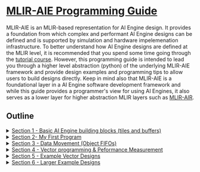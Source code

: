 <!---//===- README.md --------------------------*- Markdown -*-===//
//
// This file is licensed under the Apache License v2.0 with LLVM Exceptions.
// See https://llvm.org/LICENSE.txt for license information.
// SPDX-License-Identifier: Apache-2.0 WITH LLVM-exception
//
// Copyright (C) 2022, Advanced Micro Devices, Inc.
// 
//===----------------------------------------------------------------------===//-->

# <ins>MLIR-AIE Programming Guide</ins>

MLIR-AIE is an MLIR-based representation for AI Engine design. It provides a foundation from which complex and performant AI Engine designs can be defined and is supported by simulation and hardware impelemenation infrastructure. To better understand how AI Engine designs are defined at the MLIR level, it is recommended that you spend some time going through the [tutorial course](../tutorials/). However, this programming guide is intended to lead you through a higher level abstraction (python) of the underlying MLIR-AIE framework and provide design examples and programming tips to allow users to build designs directly. Keep in mind also that MLIR-AIE is a foundational layer in a AI Engine software development framework and while this guide provides a programmer's view for using AI Engines, it also serves as a lower layer for higher abstraction MLIR layers such as [MLIR-AIR](https://github.com/Xilinx/mlir-air).

## Outline
<details><summary><a href="./section-1">Section 1 - Basic AI Engine building blocks (tiles and buffers)</a></summary>

* Introduce AI Engine building blocks with references to Tutorial material
* Give example of python binded MLIR source for defining tiles and buffers
</details>
<details><summary><a href="./section-2">Section 2- My First Program</a></summary>

* Introduce example of first simple program (Bias Add)
* Illustrate how built-in simulation of single core design
</details>
<details><summary><a href="./section-3">Section 3 - Data Movement (Object FIFOs)</a></summary>

* Introduce topic of objectfifos and how they abstract connections between objects in the AIE array
* Point to more detailed objectfifo material in Tutorial
* Introduce key objectfifo connection patterns (link/ broadcast, join/ distribute)
</details>
<details><summary><a href="./section-4">Section 4 - Vector programming & Peformance Measurement</a></summary>

* Discuss topic of vector programming at the kernel level
* Introduce performance measurement (trace) and how we measure cycle count and efficiency
* Vector Scalar design example
</details>
<details><summary><a href="./section-5">Section 5 - Example Vector Designs</a></summary>

* Introduce additional vector design examples with exercises to measure performance on each
    * Eltwise Unary ReLU
    * Eltwise Unary e^x
    * Eltwise Binary: Vector Addition
    * Eltwise Binary: Vector Multiplication
</details>
<details><summary><a href="./section-6">Section 6 - Larger Example Designs</a></summary>

* Introduce larger design examples with performance measured over multiple cores
    * GEMM
    * CONV2D
    * Edge Detect
    * Resnet
</details>



